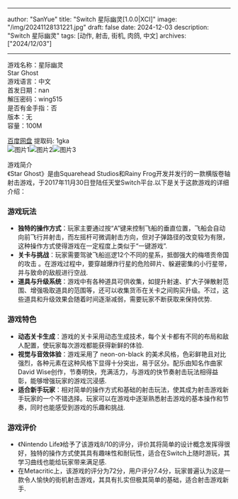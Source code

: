 
---
author: "SanYue"
title: "Switch 星际幽灵[1.0.0|XCI]"
image: "/img/20241128131221.jpg"
draft: false
date: 2024-12-03
description: "Switch 星际幽灵"
tags: [动作, 射击, 街机, 肉鸽, 中文]
archives: ["2024/12/03"]

---

游戏名称：星际幽灵   
Star Ghost    
游戏语言：中文  
首发日期：nan  
解压密码：wing515  
是否有金手指：否  
版本：无   
容量：100M

[百度网盘](https://pan.baidu.com/s/1swp3dOEUd0kKpDCiYziiwg) 提取码: 1gka  
![图片1](/img/StarGhost04.jpg)![图片2](/img/StarGhost05.jpg)![图片3](/img/StarGhost06.jpg)  

游戏简介  
《Star Ghost》是由Squarehead Studios和Rainy Frog开发并发行的一款横版卷轴射击游戏，于2017年11月30日登陆任天堂Switch平台.以下是关于这款游戏的详细介绍：

### 游戏玩法
- **独特的操作方式**：玩家主要通过按“A”键来控制飞船的垂直位置，飞船会自动向前飞行并射击，而左摇杆可微调射击方向，但对子弹路径的改变较为有限，这种操作方式使得游戏在一定程度上类似于“一键游戏”.
- **关卡与挑战**：玩家需要驾驶飞船巡逻12个不同的星系，抵御强大的梅塔贡帝国的攻击 。在游戏过程中，要穿越爆炸行星的危险碎片、躲避密集的小行星带，并与致命的敌舰进行空战.
- **道具与升级系统**：游戏中有各种道具可供收集，如提升射速、扩大子弹散射范围、增强吸取道具的范围等，还可以收集货币在关卡之间购买升级。不过，这些道具和升级效果会随着时间逐渐减弱，需要玩家不断获取来保持优势.

### 游戏特色
- **动态关卡生成**：游戏的关卡采用动态生成技术，每个关卡都有不同的布局和敌人配置，使玩家每次游戏都能获得新鲜的体验.
- **视觉与音效体验**：游戏采用了 neon-on-black 的美术风格，色彩鲜艳且对比强烈，各种元素在这种风格下显得十分突出，易于区分。配乐由知名作曲家David Wise创作，节奏明快，充满活力，与游戏的快节奏射击玩法相得益彰，能够增强玩家的游戏沉浸感.
- **适合新手玩家**：相对简单的操作方式和基础的射击玩法，使其成为射击游戏新手玩家的一个不错选择。玩家可以在游戏中逐渐熟悉射击游戏的基本操作和节奏，同时也能感受到游戏的乐趣和挑战.

### 游戏评价
- 《Nintendo Life》给予了该游戏8/10的评分，评价其将简单的设计概念发挥得很好，独特的操作方式使其具有趣味性和耐玩性，适合在Switch上随时游玩，其学习曲线也能给玩家带来满足感.
- 在Metacritic上，该游戏的评分为72分，用户评分7.4分，玩家普遍认为这是一款令人愉快的街机射击游戏，其具有扎实但极其简单的基础，适合射击游戏新手.
 
